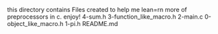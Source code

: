 this directory contains Files created to help me lean=rn more of preprocessors
in c.
enjoy!
4-sum.h
3-function_like_macro.h
2-main.c
0-object_like_macro.h
1-pi.h
README.md
